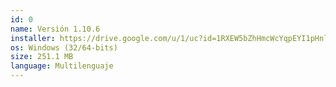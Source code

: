 ```yaml
---
id: 0
name: Versión 1.10.6
installer: https://drive.google.com/u/1/uc?id=1RXEW5bZhHmcWcYqpEYI1pHnlYLnmm5Km&export=download
os: Windows (32/64-bits)
size: 251.1 MB
language: Multilenguaje
---
```

